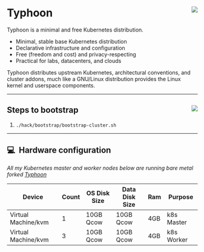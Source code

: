 # Typhoon <img align="right" src="https://storage.googleapis.com/poseidon/typhoon-logo.png">

Typhoon is a minimal and free Kubernetes distribution.

* Minimal, stable base Kubernetes distribution
* Declarative infrastructure and configuration
* Free (freedom and cost) and privacy-respecting
* Practical for labs, datacenters, and clouds

Typhoon distributes upstream Kubernetes, architectural conventions, and cluster addons, much like a GNU/Linux distribution provides the Linux kernel and userspace components.

---

## Steps to bootstrap <a href="https://www.cncf.io/certification/software-conformance/"><img align="right" src="https://storage.googleapis.com/poseidon/certified-kubernetes.png"></a>

1. `./hack/bootstrap/bootstrap-cluster.sh`

---

## :computer:&nbsp; Hardware configuration

_All my Kubernetes master and worker nodes below are running bare metal forked [Typhoon](https://github.com/anthr76/typhoon/tree/master/bare-metal/flatcar-linux/kubernetes)_



| Device                  | Count | OS Disk Size | Data Disk Size      | Ram  | Purpose                                |
|-------------------------|-------|--------------|---------------------|------|----------------------------------------|
| Virtual Machine/kvm     | 1     | 10GB Qcow    | 10GB Qcow           | 4GB  | k8s Master                             |
| Virtual Machine/kvm     | 3     | 10GB Qcow    | 10GB Qcow           | 4GB  | k8s Worker                             |